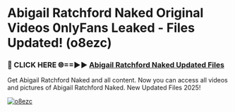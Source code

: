 # Abigail Ratchford Naked Original Videos 0nlyFans Leaked - Files Updated! (o8ezc)

<h3>🔴 CLICK HERE 🌐==►► <a href="https://tinyurl.com/up5wt9bj" rel="nofollow">Abigail Ratchford Naked Updated Files</a></h3>

Get Abigail Ratchford Naked and all content. Now you can access all videos and pictures of Abigail Ratchford Naked. New Updated Files 2025!

[![o8ezc](https://i.imgur.com/ABiUzMV.gif)](https://tinyurl.com/up5wt9bj)
